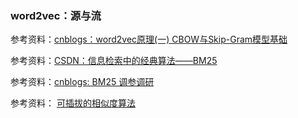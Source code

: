 ### word2vec：源与流

参考资料：[cnblogs：word2vec原理(一) CBOW与Skip-Gram模型基础](https://zhuanlan.zhihu.com/p/79202151)

参考资料：[CSDN：信息检索中的经典算法——BM25](https://blog.csdn.net/baimafujinji/article/details/6509524)

参考资料：[cnblogs: BM25 调参调研](https://www.cnblogs.com/NaughtyBaby/p/9774836.html)

参考资料： [可插拔的相似度算法](https://www.elastic.co/guide/cn/elasticsearch/guide/current/pluggable-similarites.html)


